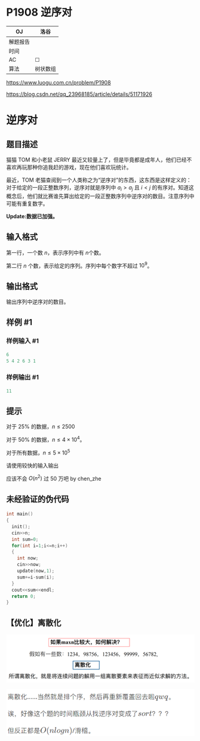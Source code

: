 # P1908 逆序对

| OJ   | 洛谷   |
| ---- | ---- |
| 解题报告 |      |
| 时间   |      |
| AC   | ☐    |
| 算法   | 树状数组 |

<https://www.luogu.com.cn/problem/P1908>

<https://blog.csdn.net/qq_23968185/article/details/51171926>

# 逆序对

## 题目描述

猫猫 TOM 和小老鼠 JERRY 最近又较量上了，但是毕竟都是成年人，他们已经不喜欢再玩那种你追我赶的游戏，现在他们喜欢玩统计。

最近，TOM 老猫查阅到一个人类称之为“逆序对”的东西，这东西是这样定义的：对于给定的一段正整数序列，逆序对就是序列中 $a_i>a_j$ 且 $i<j$ 的有序对。知道这概念后，他们就比赛谁先算出给定的一段正整数序列中逆序对的数目。注意序列中可能有重复数字。

**Update:数据已加强。**

## 输入格式

第一行，一个数 $n$，表示序列中有 $n$个数。

第二行 $n$ 个数，表示给定的序列。序列中每个数字不超过 $10^9$。

## 输出格式

输出序列中逆序对的数目。

## 样例 #1

### 样例输入 #1

```c++
6
5 4 2 6 3 1
```

### 样例输出 #1

```c++
11
```

## 提示

对于 $25\%$ 的数据，$n \leq 2500$

对于 $50\%$ 的数据，$n \leq 4 \times 10^4$。

对于所有数据，$n \leq 5 \times 10^5$

请使用较快的输入输出

应该不会 $O(n^2)$ 过 50 万吧 by chen\_zhe

## 未经验证的伪代码

```c++
int main()
{
  init();
  cin>>n;
  int sum=0;
  for(int i=1;i<=n;i++)
  {
    int now;
    cin>>now;
    update(now,1);
    sum+=i-sum(i);
  }
  cout<<sum<<endl;
  return 0;
}
```

## 【优化】离散化

![](image/image_RxxK28rSEr.png)

![](image/image_Y0MDUyLZ6e.png)
